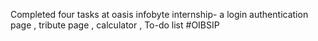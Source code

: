 Completed four tasks at oasis infobyte internship- a login authentication page , tribute page , calculator , To-do list #OIBSIP
